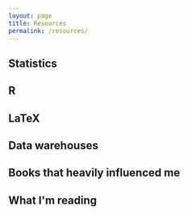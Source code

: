 ```yaml
---
layout: page
title: Resources
permalink: /resources/
---
```


## Statistics

## R

## LaTeX

## Data warehouses

## Books that heavily influenced me

## What I'm reading

